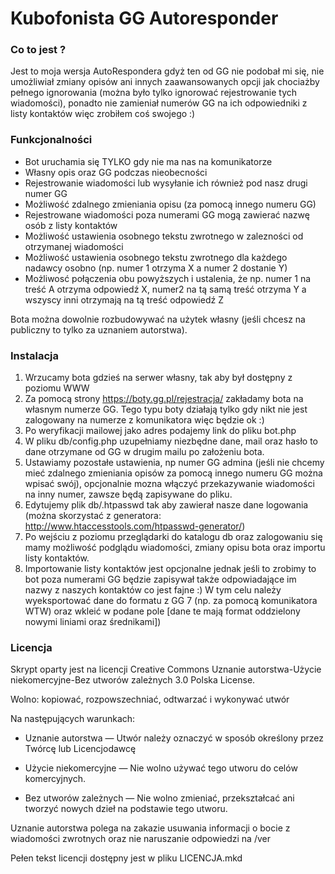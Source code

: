 # Kubofonista GG Autoresponder

### Co to jest ?
Jest to moja wersja AutoRespondera gdyż ten od GG nie podobał mi się, nie umożliwiał zmiany opisów ani innych zaawansowanych opcji jak chociażby pełnego ignorowania (można było tylko ignorować rejestrowanie tych wiadomości), ponadto nie zamieniał numerów GG na ich odpowiedniki z listy kontaktów więc zrobiłem coś swojego :)

### Funkcjonalności
- Bot uruchamia się TYLKO gdy nie ma nas na komunikatorze
- Własny opis oraz GG podczas nieobecności
- Rejestrowanie wiadomości lub wysyłanie ich również pod nasz drugi numer GG
- Możliwość zdalnego zmieniania opisu (za pomocą innego numeru GG)
- Rejestrowane wiadomości poza numerami GG mogą zawierać nazwę osób z listy kontaktów
- Możliwość ustawienia osobnego tekstu zwrotnego w zalezności od otrzymanej wiadomości
- Możliwość ustawienia osobnego tekstu zwrotnego dla każdego nadawcy osobno (np. numer 1 otrzyma X a numer 2 dostanie Y)
- Możliwosć połączenia obu powyższych i ustalenia, że np. numer 1 na treść A otrzyma odpowiedź X, numer2 na tą samą treść otrzyma Y a wszyscy inni otrzymają na tą treść odpowiedź Z

Bota można dowolnie rozbudowywać na użytek własny (jeśli chcesz na publiczny to tylko za uznaniem autorstwa).

### Instalacja

1. Wrzucamy bota gdzieś na serwer własny, tak aby był dostępny z poziomu WWW
2. Za pomocą strony https://boty.gg.pl/rejestracja/ zakładamy bota na własnym numerze GG. Tego typu boty działają tylko gdy nikt nie jest zalogowany na numerze z komunikatora więc będzie ok :)
3. Po weryfikacji mailowej jako adres podajemy link do pliku bot.php
4. W pliku db/config.php uzupełniamy niezbędne dane, mail oraz hasło to dane otrzymane od GG w drugim mailu po założeniu bota.
5. Ustawiamy pozostałe ustawienia, np numer GG admina (jeśli nie chcemy mieć zdalnego zmieniania opisów za pomocą innego numeru GG można wpisać swój), opcjonalnie mozna włączyć przekazywanie wiadomości na inny numer, zawsze będą zapisywane do pliku.
6. Edytujemy plik db/.htpasswd tak aby zawierał nasze dane logowania (można skorzystać z generatora: http://www.htaccesstools.com/htpasswd-generator/)
7. Po wejściu z poziomu przeglądarki do katalogu db oraz zalogowaniu się mamy możliwość podglądu wiadomości, zmiany opisu bota oraz importu listy kontaktów.
8. Importowanie listy kontaktów jest opcjonalne jednak jeśli to zrobimy to bot poza numerami GG będzie zapisywał także odpowiadające im nazwy z naszych kontaktów co jest fajne :) W tym celu należy wyeksportować dane do formatu z GG 7 (np. za pomocą komunikatora WTW) oraz wkleić w podane pole [dane te mają format oddzielony nowymi liniami oraz średnikami])

### Licencja

Skrypt oparty jest na licencji Creative Commons Uznanie autorstwa-Użycie niekomercyjne-Bez utworów zależnych 3.0 Polska License.

Wolno: kopiować, rozpowszechniać, odtwarzać i wykonywać utwór

Na następujących warunkach:

- Uznanie autorstwa — Utwór należy oznaczyć w sposób określony przez Twórcę lub Licencjodawcę 

- Użycie niekomercyjne — Nie wolno używać tego utworu do celów komercyjnych.

- Bez utworów zależnych — Nie wolno zmieniać, przekształcać ani tworzyć nowych dzieł na podstawie tego utworu.

Uznanie autorstwa polega na zakazie usuwania informacji o bocie z wiadomości zwrotnych oraz nie naruszanie odpowiedzi na /ver

Pełen tekst licencji dostępny jest w pliku LICENCJA.mkd